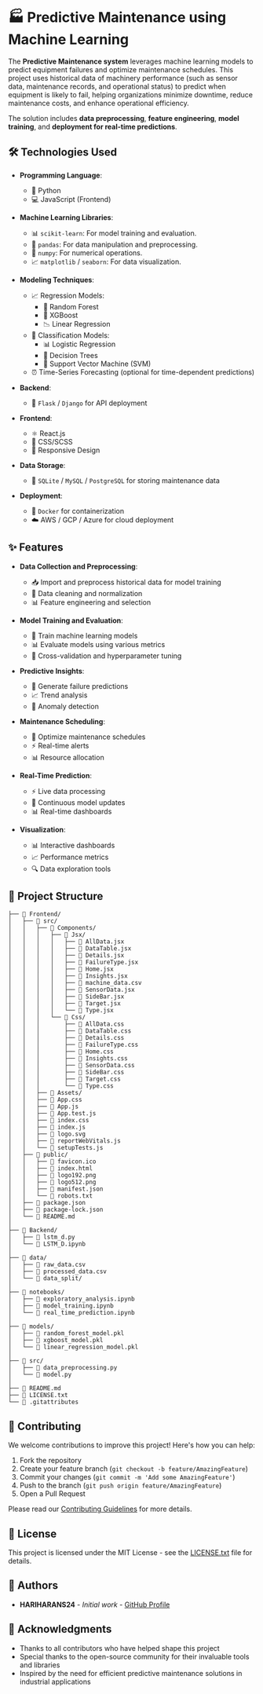# 🏭 Predictive Maintenance using Machine Learning

The **Predictive Maintenance system** leverages machine learning models to predict equipment failures and optimize maintenance schedules. This project uses historical data of machinery performance (such as sensor data, maintenance records, and operational status) to predict when equipment is likely to fail, helping organizations minimize downtime, reduce maintenance costs, and enhance operational efficiency.

The solution includes **data preprocessing**, **feature engineering**, **model training**, and **deployment for real-time predictions**.

## 🛠️ Technologies Used

- **Programming Language**: 
  - 🐍 Python
  - 💻 JavaScript (Frontend)

- **Machine Learning Libraries**:
  - 📊 `scikit-learn`: For model training and evaluation.
  - 🐼 `pandas`: For data manipulation and preprocessing.
  - 🔢 `numpy`: For numerical operations.
  - 📈 `matplotlib` / `seaborn`: For data visualization.

- **Modeling Techniques**:
  - 📈 Regression Models: 
    - 🌲 Random Forest
    - 🚀 XGBoost
    - 📉 Linear Regression
  - 🎯 Classification Models:
    - 📊 Logistic Regression
    - 🌳 Decision Trees
    - 🎨 Support Vector Machine (SVM)
  - ⏰ Time-Series Forecasting (optional for time-dependent predictions)

- **Backend**:
  - 🐍 `Flask` / `Django` for API deployment

- **Frontend**:
  - ⚛️ React.js
  - 🎨 CSS/SCSS
  - 📱 Responsive Design

- **Data Storage**:
  - 💾 `SQLite` / `MySQL` / `PostgreSQL` for storing maintenance data

- **Deployment**:
  - 🐳 `Docker` for containerization
  - ☁️ AWS / GCP / Azure for cloud deployment

## ✨ Features

- **Data Collection and Preprocessing**: 
  - 📥 Import and preprocess historical data for model training
  - 🔄 Data cleaning and normalization
  - 📊 Feature engineering and selection

- **Model Training and Evaluation**: 
  - 🎯 Train machine learning models
  - 📊 Evaluate models using various metrics
  - 🔄 Cross-validation and hyperparameter tuning

- **Predictive Insights**: 
  - 🔮 Generate failure predictions
  - 📈 Trend analysis
  - 🎯 Anomaly detection

- **Maintenance Scheduling**: 
  - 📅 Optimize maintenance schedules
  - ⚡ Real-time alerts
  - 📊 Resource allocation

- **Real-Time Prediction**: 
  - ⚡ Live data processing
  - 🔄 Continuous model updates
  - 📊 Real-time dashboards

- **Visualization**: 
  - 📊 Interactive dashboards
  - 📈 Performance metrics
  - 🔍 Data exploration tools

## 📁 Project Structure

```plaintext
├── 📂 Frontend/
│   ├── 📂 src/
│   │   ├── 📂 Components/
│   │   │   ├── 📂 Jsx/
│   │   │   │   ├── 📄 AllData.jsx
│   │   │   │   ├── 📄 DataTable.jsx
│   │   │   │   ├── 📄 Details.jsx
│   │   │   │   ├── 📄 FailureType.jsx
│   │   │   │   ├── 📄 Home.jsx
│   │   │   │   ├── 📄 Insights.jsx
│   │   │   │   ├── 📄 machine_data.csv
│   │   │   │   ├── 📄 SensorData.jsx
│   │   │   │   ├── 📄 SideBar.jsx
│   │   │   │   ├── 📄 Target.jsx
│   │   │   │   └── 📄 Type.jsx
│   │   │   └── 📂 Css/
│   │   │       ├── 📄 AllData.css
│   │   │       ├── 📄 DataTable.css
│   │   │       ├── 📄 Details.css
│   │   │       ├── 📄 FailureType.css
│   │   │       ├── 📄 Home.css
│   │   │       ├── 📄 Insights.css
│   │   │       ├── 📄 SensorData.css
│   │   │       ├── 📄 SideBar.css
│   │   │       ├── 📄 Target.css
│   │   │       └── 📄 Type.css
│   │   ├── 📂 Assets/
│   │   ├── 📄 App.css
│   │   ├── 📄 App.js
│   │   ├── 📄 App.test.js
│   │   ├── 📄 index.css
│   │   ├── 📄 index.js
│   │   ├── 📄 logo.svg
│   │   ├── 📄 reportWebVitals.js
│   │   └── 📄 setupTests.js
│   ├── 📂 public/
│   │   ├── 📄 favicon.ico
│   │   ├── 📄 index.html
│   │   ├── 📄 logo192.png
│   │   ├── 📄 logo512.png
│   │   ├── 📄 manifest.json
│   │   └── 📄 robots.txt
│   ├── 📄 package.json
│   ├── 📄 package-lock.json
│   └── 📄 README.md
│
├── 📂 Backend/
│   ├── 📄 lstm_d.py
│   └── 📄 LSTM_D.ipynb
│
├── 📂 data/
│   ├── 📄 raw_data.csv
│   ├── 📄 processed_data.csv
│   └── 📂 data_split/
│
├── 📂 notebooks/
│   ├── 📄 exploratory_analysis.ipynb
│   ├── 📄 model_training.ipynb
│   └── 📄 real_time_prediction.ipynb
│
├── 📂 models/
│   ├── 📄 random_forest_model.pkl
│   ├── 📄 xgboost_model.pkl
│   └── 📄 linear_regression_model.pkl
│
├── 📂 src/
│   ├── 📄 data_preprocessing.py
│   └── 📄 model.py
│
├── 📄 README.md
├── 📄 LICENSE.txt
└── 📄 .gitattributes
```

## 🤝 Contributing

We welcome contributions to improve this project! Here's how you can help:

1. Fork the repository
2. Create your feature branch (`git checkout -b feature/AmazingFeature`)
3. Commit your changes (`git commit -m 'Add some AmazingFeature'`)
4. Push to the branch (`git push origin feature/AmazingFeature`)
5. Open a Pull Request

Please read our [Contributing Guidelines](CONTRIBUTING.md) for more details.

## 📝 License

This project is licensed under the MIT License - see the [LICENSE.txt](LICENSE.txt) file for details.

## 👥 Authors

- **HARIHARANS24** - *Initial work* - [GitHub Profile](https://github.com/HARIHARANS24)

## 🙏 Acknowledgments

- Thanks to all contributors who have helped shape this project
- Special thanks to the open-source community for their invaluable tools and libraries
- Inspired by the need for efficient predictive maintenance solutions in industrial applications

